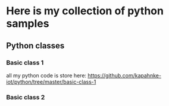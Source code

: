 # Here is my collection of python samples

## Python classes
### Basic class 1
all my python code is store here: https://github.com/kapahnke-iot/python/tree/master/basic-class-1
### Basic class 2
